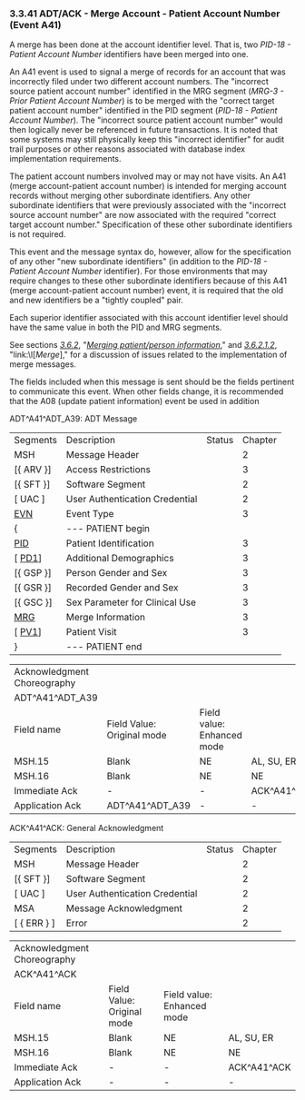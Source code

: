 ### 3.3.41 ADT/ACK - Merge Account - Patient Account Number (Event A41)

A merge has been done at the account identifier level. That is, two _PID-18 - Patient Account Number_ identifiers have been merged into one.

An A41 event is used to signal a merge of records for an account that was incorrectly filed under two different account numbers. The "incorrect source patient account number" identified in the MRG segment (_MRG-3 - Prior Patient Account Number_) is to be merged with the "correct target patient account number" identified in the PID segment (_PID-18 - Patient Account Number_). The "incorrect source patient account number" would then logically never be referenced in future transactions. It is noted that some systems may still physically keep this "incorrect identifier" for audit trail purposes or other reasons associated with database index implementation requirements.

The patient account numbers involved may or may not have visits. An A41 (merge account-patient account number) is intended for merging account records without merging other subordinate identifiers. Any other subordinate identifiers that were previously associated with the "incorrect source account number" are now associated with the required "correct target account number." Specification of these other subordinate identifiers is not required.

This event and the message syntax do, however, allow for the specification of any other "new subordinate identifiers" (in addition to the _PID-18 - Patient Account Number_ identifier). For those environments that may require changes to these other subordinate identifiers because of this A41 (merge account-patient account number) event, it is required that the old and new identifiers be a "tightly coupled" pair.

Each superior identifier associated with this account identifier level should have the same value in both the PID and MRG segments.

See sections [_3.6.2_](#merging-patientperson-information), "[_Merging patient/person information_](#merging-patientperson-information)," and [_3.6.2.1.2_](#merge), "link:\l[_Merge_]," for a discussion of issues related to the implementation of merge messages.

The fields included when this message is sent should be the fields pertinent to communicate this event. When other fields change, it is recommended that the A08 (update patient information) event be used in addition

ADT^A41^ADT_A39: ADT Message

|     |     |     |     |
| --- | --- | --- | --- |
| Segments | Description | Status | Chapter |
| MSH | Message Header |  | 2 |
| [\{ ARV }] | Access Restrictions |  | 3 |
| [\{ SFT }] | Software Segment |  | 2 |
| [ UAC ] | User Authentication Credential |  | 2 |
| [EVN](#EVN) | Event Type |  | 3 |
| \{ | --- PATIENT begin |  |  |
| [PID](#_Hlt479197644) | Patient Identification |  | 3 |
| [ [PD1](#_Hlt479197572)] | Additional Demographics |  | 3 |
| [\{ GSP }] | Person Gender and Sex |  | 3 |
| [\{ GSR }] | Recorded Gender and Sex |  | 3 |
| [\{ GSC }] | Sex Parameter for Clinical Use |  | 3 |
| [MRG](#MRG) | Merge Information |  | 3 |
| [ [PV1](#_Hlt479197572)] | Patient Visit |  | 3 |
| } | --- PATIENT end |  |  |

|     |     |     |     |     |     |
| --- | --- | --- | --- | --- | --- |
| Acknowledgment Choreography |  |  |  |  |  |
| ADT^A41^ADT_A39 |  |  |  |  |  |
| Field name | Field Value: Original mode | Field value: Enhanced mode |  |  |  |
| MSH.15 | Blank | NE | AL, SU, ER | NE | AL, SU, ER |
| MSH.16 | Blank | NE | NE | AL, SU, ER | AL, SU, ER |
| Immediate Ack | - | - | ACK^A41^ACK | - | ACK^A41^ACK |
| Application Ack | ADT^A41^ADT_A39 | - | - | ACK^A41^ACK | ACK^A41^ACK |

ACK^A41^ACK: General Acknowledgment

|     |     |     |     |
| --- | --- | --- | --- |
| Segments | Description | Status | Chapter |
| MSH | Message Header |  | 2 |
| [\{ SFT }] | Software Segment |  | 2 |
| [ UAC ] | User Authentication Credential |  | 2 |
| MSA | Message Acknowledgment |  | 2 |
| [ \{ ERR } ] | Error |  | 2 |

|     |     |     |     |
| --- | --- | --- | --- |
| Acknowledgment Choreography |  |  |  |
| ACK^A41^ACK |  |  |  |
| Field name | Field Value: Original mode | Field value: Enhanced mode |  |
| MSH.15 | Blank | NE | AL, SU, ER |
| MSH.16 | Blank | NE | NE |
| Immediate Ack | - | - | ACK^A41^ACK |
| Application Ack | - | - | - |
